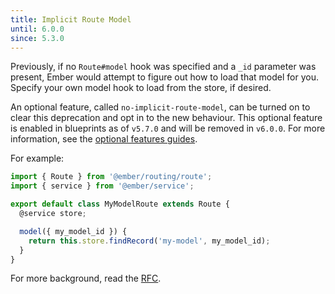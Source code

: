 ```yaml
---
title: Implicit Route Model
until: 6.0.0
since: 5.3.0
---
```


Previously, if no `Route#model` hook was specified and a `_id` parameter was present, Ember would attempt to figure out how to load that model for you. Specify your own model hook to load from the store, if desired.

An optional feature, called `no-implicit-route-model`, can be turned on to clear this deprecation and opt in to the new behaviour. This optional feature is enabled in blueprints as of `v5.7.0` and will be removed in `v6.0.0`. For more information, see the [optional features guides](https://guides.emberjs.com/release/configuring-ember/optional-features). 

For example:

```js
import { Route } from '@ember/routing/route';
import { service } from '@ember/service';

export default class MyModelRoute extends Route {
  @service store;

  model({ my_model_id }) {
    return this.store.findRecord('my-model', my_model_id);
  }
}
```

For more background, read the [RFC](https://github.com/emberjs/rfcs/blob/master/text/0774-implicit-record-route-loading.md).
